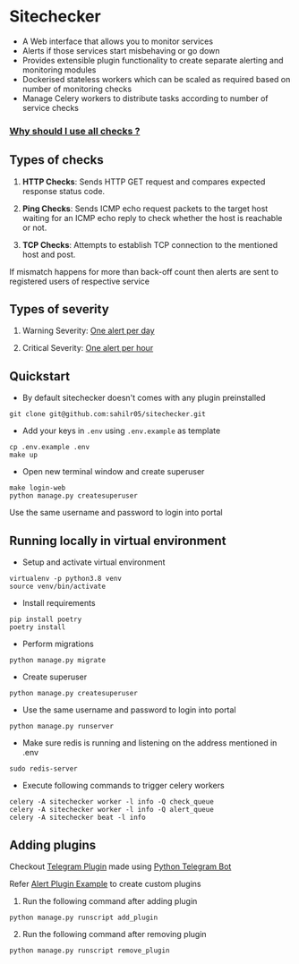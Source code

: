 # Sitechecker

* A Web interface that allows you to monitor services
* Alerts if those services start misbehaving or go down
* Provides extensible plugin functionality to create separate alerting and monitoring modules
* Dockerised stateless workers which can be scaled as required based on number of monitoring checks
* Manage Celery workers to distribute tasks according to number of service checks

### [Why should I use all checks ?](https://www.rapidspike.com/kb/ping-vs-tcp-vs-http-monitors/)

## Types of checks
1. **HTTP Checks**:
Sends HTTP GET request and compares expected response status code.
<!-- This check sends a ```GET``` request to the specified URL and receives a ```Response``` object.
Status code derived from ```Response``` object is compared with the one mentioned in ```Expected status code``` for the respective website. -->

2. **Ping Checks**:
Sends ICMP echo request packets to the target host waiting for an ICMP echo reply to check whether the host is reachable or not.

3. **TCP Checks**:
Attempts to establish TCP connection to the mentioned host and post.
<!-- TCP Check is used to check an arbitrary TCP port on a remote server, whether host is accessible on given port of the network device or not. -->

If mismatch happens for more than back-off count then alerts are sent to registered users of respective service

## Types of severity
1. Warning Severity: [One alert per day](https://github.com/sahilr05/sitechecker/blob/c30675001dbb3bc6317399bfb2d99e3fb22a401f/checkerapp/tasks.py#L177)

2. Critical Severity:  [One alert per hour](https://github.com/sahilr05/sitechecker/blob/c30675001dbb3bc6317399bfb2d99e3fb22a401f/checkerapp/tasks.py#L171)

## Quickstart

* By default sitechecker doesn't comes with any plugin preinstalled
```
git clone git@github.com:sahilr05/sitechecker.git
```

* Add your keys in ```.env``` using ```.env.example``` as template
```
cp .env.example .env
make up
```

* Open new terminal window and create superuser
```
make login-web
python manage.py createsuperuser
```

Use the same username and password to login into portal

## Running locally in virtual environment

* Setup and activate virtual environment
```
virtualenv -p python3.8 venv
source venv/bin/activate
```

* Install requirements
```
pip install poetry
poetry install
```

* Perform migrations
```
python manage.py migrate
```

* Create superuser
```
python manage.py createsuperuser
```

* Use the same username and password to login into portal
```
python manage.py runserver
```

* Make sure redis is running and listening on the address mentioned in .env
```
sudo redis-server
```

* Execute following commands to trigger celery workers
```
celery -A sitechecker worker -l info -Q check_queue
celery -A sitechecker worker -l info -Q alert_queue
celery -A sitechecker beat -l info
```

## Adding plugins
Checkout [Telegram Plugin](https://github.com/sahilr05/sitechecker-telegram-plugin) made using [Python Telegram Bot](https://python-telegram-bot.readthedocs.io/en/stable/)

Refer [Alert Plugin Example](https://github.com/sahilr05/sitechecker-generic-plugin) to create custom plugins

1. Run the following command after adding plugin
```
python manage.py runscript add_plugin
```
2. Run the following command after removing plugin
```
python manage.py runscript remove_plugin
```
